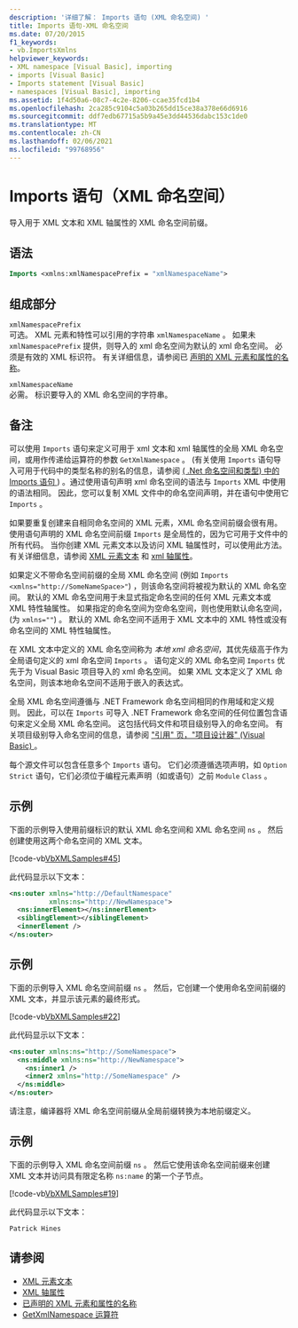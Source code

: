 ```yaml
---
description: '详细了解： Imports 语句 (XML 命名空间) '
title: Imports 语句-XML 命名空间
ms.date: 07/20/2015
f1_keywords:
- vb.ImportsXmlns
helpviewer_keywords:
- XML namespace [Visual Basic], importing
- imports [Visual Basic]
- Imports statement [Visual Basic]
- namespaces [Visual Basic], importing
ms.assetid: 1f4d50a6-08c7-4c2e-8206-ccae35fcd1b4
ms.openlocfilehash: 2ca285c9104c5a03b265dd15ce38a378e66d6916
ms.sourcegitcommit: ddf7edb67715a5b9a45e3dd44536dabc153c1de0
ms.translationtype: MT
ms.contentlocale: zh-CN
ms.lasthandoff: 02/06/2021
ms.locfileid: "99768956"
---
```

# <a name="imports-statement-xml-namespace"></a>Imports 语句（XML 命名空间）

导入用于 XML 文本和 XML 轴属性的 XML 命名空间前缀。

## <a name="syntax"></a>语法

```vb
Imports <xmlns:xmlNamespacePrefix = "xmlNamespaceName">
```

## <a name="parts"></a>组成部分

`xmlNamespacePrefix`  
可选。 XML 元素和特性可以引用的字符串 `xmlNamespaceName` 。 如果未 `xmlNamespacePrefix` 提供，则导入的 xml 命名空间为默认的 xml 命名空间。 必须是有效的 XML 标识符。 有关详细信息，请参阅已 [声明的 XML 元素和属性的名称](../../programming-guide/language-features/xml/names-of-declared-xml-elements-and-attributes.md)。

`xmlNamespaceName`  
必需。 标识要导入的 XML 命名空间的字符串。

## <a name="remarks"></a>备注

可以使用 `Imports` 语句来定义可用于 xml 文本和 xml 轴属性的全局 XML 命名空间，或用作传递给运算符的参数 `GetXmlNamespace` 。  (有关使用 `Imports` 语句导入可用于代码中的类型名称的别名的信息，请参阅 [ ( .Net 命名空间和类型) 中的 Imports 语句 ](imports-statement-net-namespace-and-type.md)) 。通过使用语句声明 xml 命名空间的语法与 `Imports` XML 中使用的语法相同。 因此，您可以复制 XML 文件中的命名空间声明，并在语句中使用它 `Imports` 。

如果要重复创建来自相同命名空间的 XML 元素，XML 命名空间前缀会很有用。 使用语句声明的 XML 命名空间前缀 `Imports` 是全局性的，因为它可用于文件中的所有代码。 当你创建 XML 元素文本以及访问 XML 轴属性时，可以使用此方法。 有关详细信息，请参阅 [XML 元素文本](../xml-literals/xml-element-literal.md) 和 [xml 轴属性](../xml-axis/index.md)。

如果定义不带命名空间前缀的全局 XML 命名空间 (例如 `Imports <xmlns="http://SomeNameSpace>"`) ，则该命名空间将被视为默认的 XML 命名空间。 默认的 XML 命名空间用于未显式指定命名空间的任何 XML 元素文本或 XML 特性轴属性。 如果指定的命名空间为空命名空间，则也使用默认命名空间， (为 `xmlns=""`) 。 默认的 XML 命名空间不适用于 XML 文本中的 XML 特性或没有命名空间的 XML 特性轴属性。

在 XML 文本中定义的 XML 命名空间称为 *本地 xml 命名空间*，其优先级高于作为全局语句定义的 xml 命名空间 `Imports` 。 语句定义的 XML 命名空间 `Imports` 优先于为 Visual Basic 项目导入的 xml 命名空间。 如果 XML 文本定义了 XML 命名空间，则该本地命名空间不适用于嵌入的表达式。

全局 XML 命名空间遵循与 .NET Framework 命名空间相同的作用域和定义规则。 因此，可以在 `Imports` 可导入 .NET Framework 命名空间的任何位置包含语句来定义全局 XML 命名空间。 这包括代码文件和项目级别导入的命名空间。 有关项目级别导入命名空间的信息，请参阅 ["引用" 页，"项目设计器" (Visual Basic) ](/visualstudio/ide/reference/references-page-project-designer-visual-basic)。

每个源文件可以包含任意多个 `Imports` 语句。 它们必须遵循选项声明，如 `Option Strict` 语句，它们必须位于编程元素声明（如或语句）之前 `Module` `Class` 。

## <a name="example"></a>示例

下面的示例导入使用前缀标识的默认 XML 命名空间和 XML 命名空间 `ns` 。 然后创建使用这两个命名空间的 XML 文本。

[!code-vb[VbXMLSamples#45](~/samples/snippets/visualbasic/VS_Snippets_VBCSharp/VbXMLSamples/VB/Module1.vb#45)]

此代码显示以下文本：

```xml
<ns:outer xmlns="http://DefaultNamespace"
          xmlns:ns="http://NewNamespace">
  <ns:innerElement></ns:innerElement>
  <siblingElement></siblingElement>
  <innerElement />
</ns:outer>
```

## <a name="example"></a>示例

下面的示例导入 XML 命名空间前缀 `ns` 。 然后，它创建一个使用命名空间前缀的 XML 文本，并显示该元素的最终形式。

[!code-vb[VbXMLSamples#22](~/samples/snippets/visualbasic/VS_Snippets_VBCSharp/VbXMLSamples/VB/XMLSamples10.vb#22)]

此代码显示以下文本：

```xml
<ns:outer xmlns:ns="http://SomeNamespace">
  <ns:middle xmlns:ns="http://NewNamespace">
    <ns:inner1 />
    <inner2 xmlns="http://SomeNamespace" />
  </ns:middle>
</ns:outer>
```

请注意，编译器将 XML 命名空间前缀从全局前缀转换为本地前缀定义。

## <a name="example"></a>示例

下面的示例导入 XML 命名空间前缀 `ns` 。 然后它使用该命名空间前缀来创建 XML 文本并访问具有限定名称 `ns:name` 的第一个子节点。

[!code-vb[VbXMLSamples#19](~/samples/snippets/visualbasic/VS_Snippets_VBCSharp/VbXMLSamples/VB/XMLSamples8.vb#19)]

此代码显示以下文本：

`Patrick Hines`

## <a name="see-also"></a>请参阅

- [XML 元素文本](../xml-literals/xml-element-literal.md)
- [XML 轴属性](../xml-axis/index.md)
- [已声明的 XML 元素和属性的名称](../../programming-guide/language-features/xml/names-of-declared-xml-elements-and-attributes.md)
- [GetXmlNamespace 运算符](../operators/getxmlnamespace-operator.md)
